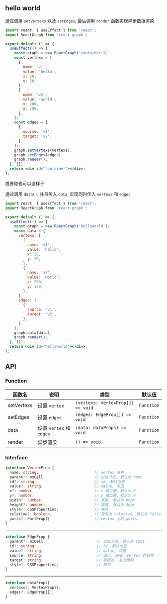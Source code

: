 ## hello world

通过调用 `setVertexs` 以及 `setEdges`, 最后调用 `render` 函数实现异步数据渲染

```jsx
import react, { useEffect } from 'react';
import ReactGraph from 'react-graph';

export default () => {
  useEffect(() => {
    const graph = new ReactGraph('container');
    const vertexs = [
      {
        name: 'v1',
        value: 'hello',
        x: 20,
        y: 20,
      },
      {
        name: 'v2',
        value: 'world',
        x: 200,
        y: 150,
      },
    ];
    const edges = [
      {
        source: 'v1',
        target: 'v2',
      },
    ];
    graph.setVertexs(vertexs);
    graph.setEdges(edges);
    graph.render();
  }, []);
  return <div id="container"></div>;
};
```

或者你也可以这样子

通过调用 `data()`, 并且传入 `data`, 实现同时传入 `vertexs` 和 `edges`

```jsx
import react, { useEffect } from 'react';
import ReactGraph from 'react-graph';

export default () => {
  useEffect(() => {
    const graph = new ReactGraph('helloworld');
    const data = {
      vertexs: [
        {
          name: 'v1',
          value: 'hello',
          x: 20,
          y: 20,
        },
        {
          name: 'v2',
          value: 'world',
          x: 200,
          y: 150,
        },
      ],
      edges: [
        {
          source: 'v1',
          target: 'v2',
        },
      ],
    };
    graph.data(data);
    graph.render();
  }, []);
  return <div id="helloworld"></div>;
};
```

## API

### Function

<!-- prettier-ignore-start -->
| 函数名 | 说明 | 类型 | 默认值 |
| ----- | ---- | ---- | ----- |
| setVertexs | 设置 `vertex` | `(vertexs: VertexProp[]) => void` | `Function` |
| setEdges | 设置 `edges` | `(edges: EdgeProp[]) => void` | `Function` |
| data | 设置 `vertex` 和 `edges` | `(data: dataProps) => void` | `Function` |
| render | 异步渲染 | `() => void` | `Function` |
<!-- prettier-ignore-end -->

### Interface

<!-- prettier-ignore-start -->
```typescript
interface VertexProp {
  name: string;                         // vertex 名称
  parent?: mxCell;                      // 父级节点, 默认为 root
  id?: string;                          // id, 默认为空
  value?: string;                       // value, 可选
  x?: number;                           // x 轴位置，默认为 0
  y?: number;                           // y 轴位置，默认为 0
  width?: number;                       // 宽度, 默认为 80px
  height?: number;                      // 高度, 默认为 30px
  style?: CSSProperties;                // 样式
  relative?: boolean;                   // 是否为 relative, 默认为 false
  ports?: PortProp[]                    // vertex 上的 ports
}
```
-------
```typescript
interface EdgeProp {
  parent?: mxCell;                       // 父级节点, 默认为 root
  id?: string;                           // id, 默认为空
  value?: string;                        // value, 可选
  source: string;                        // 源点, 必填, vertex 的名称
  target: string;                        // 目标点, 与上相同
  style?: CSSProperties;                 // 样式
}
```
-------
```typescript
interface dataProps{
  vertexs?: VertexProp[];
  edges?: EdgeProp[];
}
```
<!-- prettier-ignore-end -->
